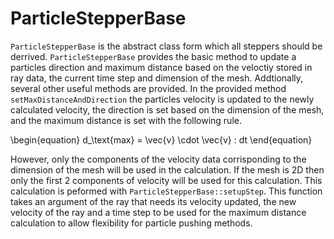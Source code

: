 # ParticleStepperBase

`ParticleStepperBase` is the abstract class form which all steppers should be derrived. `ParticleStepperBase` provides the basic method to update a particles direction and maximum distance based on the veloctiy stored in ray data, the current time step and dimension of the mesh. Addtionally, several other useful methods are provided. In the provided method `setMaxDistanceAndDirection` the particles velocity is updated to the newly calculated velocity, the direction is set based on the dimension of the mesh, and the maximum distance is set with the following rule.

\begin{equation}
  d_\text{max} = \vec{v} \cdot \vec{v} \: dt
\end{equation}

However, only the components of the velocity data corrisponding to the dimension of the mesh will be used in the calculation. If the mesh is 2D then only the first 2 components of velocity will be used for this calculation. This calculation is peformed with `ParticleStepperBase::setupStep`. This function takes an argument of the ray that needs its velocity updated, the new velocity of the ray and a time step to be used for the maximum distance calculation to allow flexibility for particle pushing methods.
